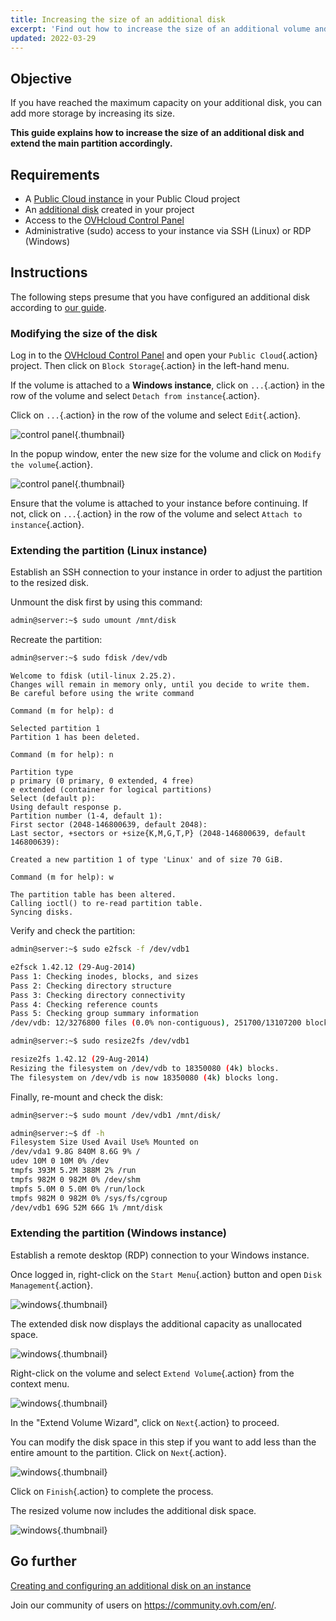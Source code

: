 ```yaml
---
title: Increasing the size of an additional disk
excerpt: 'Find out how to increase the size of an additional volume and enlarge its main partition'
updated: 2022-03-29
---
```


## Objective

If you have reached the maximum capacity on your additional disk, you can add more storage by increasing its size. 

**This guide explains how to increase the size of an additional disk and extend the main partition accordingly.**

## Requirements

- A [Public Cloud instance](https://www.ovhcloud.com/en-ca/public-cloud/) in your Public Cloud project
- An [additional disk](/pages/public_cloud/compute/create_and_configure_an_additional_disk_on_an_instance) created in your project
- Access to the [OVHcloud Control Panel](/links/manager)
- Administrative (sudo) access to your instance via SSH (Linux) or RDP (Windows)

## Instructions

The following steps presume that you have configured an additional disk according to [our guide](/pages/public_cloud/compute/create_and_configure_an_additional_disk_on_an_instance).

### Modifying the size of the disk

Log in to the [OVHcloud Control Panel](/links/manager) and open your `Public Cloud`{.action} project. Then click on `Block Storage`{.action} in the left-hand menu.

If the volume is attached to a **Windows instance**, click on `...`{.action} in the row of the volume and select `Detach from instance`{.action}.

Click on `...`{.action} in the row of the volume and select `Edit`{.action}.

![control panel](images/increase-disk-02.png){.thumbnail}

In the popup window, enter the new size for the volume and click on `Modify the volume`{.action}.

![control panel](images/increase-disk-03.png){.thumbnail}

Ensure that the volume is attached to your instance before continuing. If not, click on `...`{.action} in the row of the volume and select `Attach to instance`{.action}.

### Extending the partition (Linux instance)

Establish an SSH connection to your instance in order to adjust the partition to the resized disk.

Unmount the disk first by using this command:

```bash
admin@server:~$ sudo umount /mnt/disk
```

Recreate the partition:

```bash
admin@server:~$ sudo fdisk /dev/vdb
```
```console
Welcome to fdisk (util-linux 2.25.2).
Changes will remain in memory only, until you decide to write them.
Be careful before using the write command
```
```console
Command (m for help): d

Selected partition 1
Partition 1 has been deleted.
```
```console
Command (m for help): n

Partition type
p primary (0 primary, 0 extended, 4 free)
e extended (container for logical partitions)
Select (default p):
Using default response p.
Partition number (1-4, default 1):
First sector (2048-146800639, default 2048):
Last sector, +sectors or +size{K,M,G,T,P} (2048-146800639, default 146800639):

Created a new partition 1 of type 'Linux' and of size 70 GiB.
```
```console
Command (m for help): w

The partition table has been altered.
Calling ioctl() to re-read partition table.
Syncing disks.
```

Verify and check the partition:

```bash
admin@server:~$ sudo e2fsck -f /dev/vdb1

e2fsck 1.42.12 (29-Aug-2014)
Pass 1: Checking inodes, blocks, and sizes
Pass 2: Checking directory structure
Pass 3: Checking directory connectivity
Pass 4: Checking reference counts
Pass 5: Checking group summary information
/dev/vdb: 12/3276800 files (0.0% non-contiguous), 251700/13107200 blocks
```

```bash
admin@server:~$ sudo resize2fs /dev/vdb1

resize2fs 1.42.12 (29-Aug-2014)
Resizing the filesystem on /dev/vdb to 18350080 (4k) blocks.
The filesystem on /dev/vdb is now 18350080 (4k) blocks long.
```

Finally, re-mount and check the disk:

```bash
admin@server:~$ sudo mount /dev/vdb1 /mnt/disk/
```

```bash
admin@server:~$ df -h
Filesystem Size Used Avail Use% Mounted on
/dev/vda1 9.8G 840M 8.6G 9% /
udev 10M 0 10M 0% /dev
tmpfs 393M 5.2M 388M 2% /run
tmpfs 982M 0 982M 0% /dev/shm
tmpfs 5.0M 0 5.0M 0% /run/lock
tmpfs 982M 0 982M 0% /sys/fs/cgroup
/dev/vdb1 69G 52M 66G 1% /mnt/disk
```

### Extending the partition (Windows instance)

Establish a remote desktop (RDP) connection to your Windows instance.

Once logged in, right-click on the `Start Menu`{.action} button and open `Disk Management`{.action}.

![windows](images/resize-win-01.png){.thumbnail}

The extended disk now displays the additional capacity as unallocated space.

![windows](images/resize-win-02.png){.thumbnail}

Right-click on the volume and select `Extend Volume`{.action} from the context menu.

![windows](images/resize-win-03.png){.thumbnail}

In the "Extend Volume Wizard", click on `Next`{.action} to proceed.

You can modify the disk space in this step if you want to add less than the entire amount to the partition. Click on `Next`{.action}.

![windows](images/resize-win-04.png){.thumbnail}

Click on `Finish`{.action} to complete the process.

The resized volume now includes the additional disk space.

![windows](images/resize-win-05.png){.thumbnail}

## Go further

[Creating and configuring an additional disk on an instance](/pages/public_cloud/compute/create_and_configure_an_additional_disk_on_an_instance)

Join our community of users on <https://community.ovh.com/en/>.